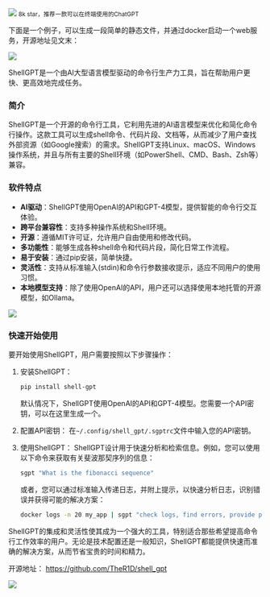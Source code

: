 <img src="/assets/image/240320-shell-gpt-1.gif" style="max-width: 70%; height: auto;">
<small>8k star，推荐一款可以在终端使用的ChatGPT</small>


下面是一个例子，可以生成一段简单的静态文件，并通过docker启动一个web服务，开源地址见文末：

![](/assets/image/240320-shell-gpt-1.gif)

ShellGPT是一个由AI大型语言模型驱动的命令行生产力工具，旨在帮助用户更快、更高效地完成任务。

### 简介
ShellGPT是一个开源的命令行工具，它利用先进的AI语言模型来优化和简化命令行操作。这款工具可以生成shell命令、代码片段、文档等，从而减少了用户查找外部资源（如Google搜索）的需求。ShellGPT支持Linux、macOS、Windows操作系统，并且与所有主要的Shell环境（如PowerShell、CMD、Bash、Zsh等）兼容。

### 软件特点
- **AI驱动**：ShellGPT使用OpenAI的API和GPT-4模型，提供智能的命令行交互体验。
- **跨平台兼容性**：支持多种操作系统和Shell环境。
- **开源**：遵循MIT许可证，允许用户自由使用和修改代码。
- **多功能性**：能够生成各种shell命令和代码片段，简化日常工作流程。
- **易于安装**：通过pip安装，简单快捷。
- **灵活性**：支持从标准输入(stdin)和命令行参数接收提示，适应不同用户的使用习惯。
- **本地模型支持**：除了使用OpenAI的API，用户还可以选择使用本地托管的开源模型，如Ollama。


![](/assets/image/240320-shell-gpt-2.png)


### 快速开始使用
要开始使用ShellGPT，用户需要按照以下步骤操作：

1. 安装ShellGPT：
   ```bash
   pip install shell-gpt
   ```
   默认情况下，ShellGPT使用OpenAI的API和GPT-4模型。您需要一个API密钥，可以在这里生成一个。

2. 配置API密钥：
   在`~/.config/shell_gpt/.sgptrc`文件中输入您的API密钥。

3. 使用ShellGPT：
   ShellGPT设计用于快速分析和检索信息。例如，您可以使用以下命令来获取有关斐波那契序列的信息：
   ```bash
   sgpt "What is the fibonacci sequence"
   ```
   或者，您可以通过标准输入传递日志，并附上提示，以快速分析日志，识别错误并获得可能的解决方案：
   ```bash
   docker logs -n 20 my_app | sgpt "check logs, find errors, provide possible solutions"
   ```

ShellGPT的集成和灵活性使其成为一个强大的工具，特别适合那些希望提高命令行工作效率的用户。无论是技术配置还是一般知识，ShellGPT都能提供快速而准确的解决方案，从而节省宝贵的时间和精力。

开源地址： https://github.com/TheR1D/shell_gpt


![](/assets/image/240320-shell-gpt-3.png)
